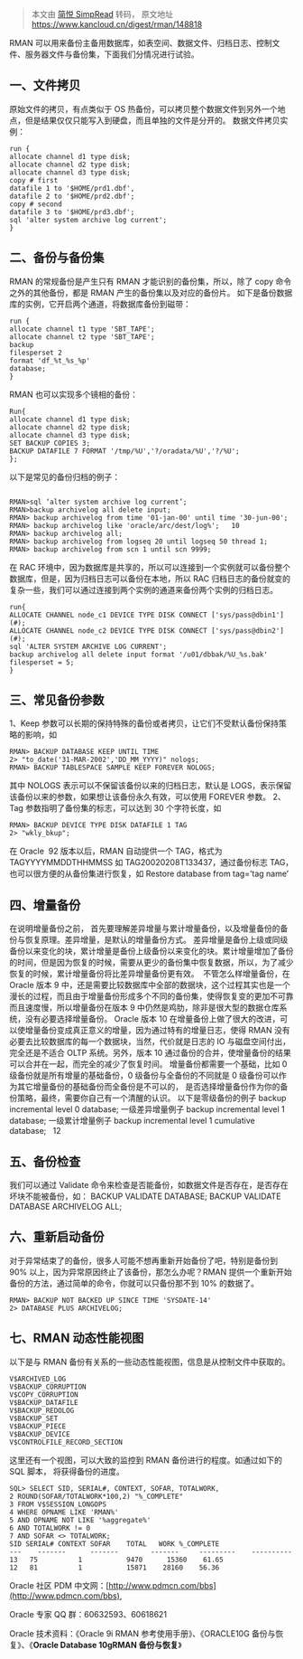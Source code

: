 > 本文由 [简悦 SimpRead](http://ksria.com/simpread/) 转码， 原文地址 https://www.kancloud.cn/digest/rman/148818

RMAN 可以用来备份主备用数据库，如表空间、数据文件、归档日志、控制文件、服务器文件与备份集，下面我们分情况进行试验。

## <a id="_2"></a>一、文件拷贝

原始文件的拷贝，有点类似于 OS 热备份，可以拷贝整个数据文件到另外一个地点，但是结果仅仅只能写入到硬盘，而且单独的文件是分开的。
数据文件拷贝实例：

```
run {   
allocate channel d1 type disk;   
allocate channel d2 type disk;   
allocate channel d3 type disk;   
copy # first   
datafile 1 to '$HOME/prd1.dbf',   
datafile 2 to '$HOME/prd2.dbf';   
copy # second   
datafile 3 to '$HOME/prd3.dbf';   
sql 'alter system archive log current';   
}   

```

## <a id="_18"></a>二、备份与备份集

RMAN 的常规备份是产生只有 RMAN 才能识别的备份集，所以，除了 copy 命令之外的其他备份，都是 RMAN 产生的备份集以及对应的备份片。
如下是备份数据库的实例，它开启两个通道，将数据库备份到磁带：

```
run {   
allocate channel t1 type 'SBT_TAPE';   
allocate channel t2 type 'SBT_TAPE';   
backup   
filesperset 2   
format 'df_%t_%s_%p'   
database;   
}   

```

RMAN 也可以实现多个镜相的备份：

```
Run{   
allocate channel d1 type disk;   
allocate channel d2 type disk;   
allocate channel d3 type disk;   
SET BACKUP COPIES 3;   
BACKUP DATAFILE 7 FORMAT '/tmp/%U','?/oradata/%U','?/%U';   
};   

```

以下是常见的备份归档的例子：

```

RMAN>sql ‘alter system archive log current’;   
RMAN>backup archivelog all delete input;   
RMAN> backup archivelog from time '01-jan-00' until time '30-jun-00';   
RMAN> backup archivelog like 'oracle/arc/dest/log%';   10  
RMAN> backup archivelog all;   
RMAN> backup archivelog from logseq 20 until logseq 50 thread 1;   
RMAN> backup archivelog from scn 1 until scn 9999;   

```

在 RAC 环境中，因为数据库是共享的，所以可以连接到一个实例就可以备份整个数据库，但是，因为归档日志可以备份在本地，所以 RAC 归档日志的备份就变的复杂一些，我们可以通过连接到两个实例的通道来备份两个实例的归档日志。

```
run{   
ALLOCATE CHANNEL node_c1 DEVICE TYPE DISK CONNECT ['sys/pass@dbin1'](#);  
ALLOCATE CHANNEL node_c2 DEVICE TYPE DISK CONNECT ['sys/pass@dbin2'](#);  
sql 'ALTER SYSTEM ARCHIVE LOG CURRENT';   
backup archivelog all delete input format '/u01/dbbak/%U_%s.bak' filesperset = 5;  
}   

```

## <a id="_61"></a>三、常见备份参数

1、Keep 参数可以长期的保持特殊的备份或者拷贝，让它们不受默认备份保持策略的影响，如

```
RMAN> BACKUP DATABASE KEEP UNTIL TIME   
2> "to_date('31-MAR-2002','DD_MM_YYYY)" nologs;   
RMAN> BACKUP TABLESPACE SAMPLE KEEP FOREVER NOLOGS;   

```

其中 NOLOGS 表示可以不保留该备份以来的归档日志，默认是 LOGS，表示保留该备份以来的参数，如果想让该备份永久有效，可以使用 FOREVER 参数。
2、Tag 参数指明了备份集的标志，可以达到 30 个字符长度，如

```
RMAN> BACKUP DEVICE TYPE DISK DATAFILE 1 TAG   
2> "wkly_bkup";   

```

在 Oracle  92 版本以后，RMAN 自动提供一个 TAG，格式为 TAGYYYYMMDDTHHMMSS 如 TAG20020208T133437，通过备份标志 TAG，也可以很方便的从备份集进行恢复，如 Restore database from tag=’tag name’

## <a id="_75"></a>四、增量备份

在说明增量备份之前， 首先要理解差异增量与累计增量备份，以及增量备份的备份与恢复原理。差异增量，是默认的增量备份方式。 差异增量是备份上级或同级备份以来变化的块，累计增量是备份上级备份以来变化的块。累计增量增加了备份的时间，但是因为恢复的时候，需要从更少的备份集中恢复数据，所以，为了减少恢复的时候，累计增量备份将比差异增量备份更有效。 
不管怎么样增量备份，在 Oracle 版本 9 中，还是需要比较数据库中全部的数据块，这个过程其实也是一个漫长的过程，而且由于增量备份形成多个不同的备份集，使得恢复变的更加不可靠而且速度慢，所以增量备份在版本 9 中仍然是鸡肋，除非是很大型的数据仓库系统，没有必要选择增量备份。
Oracle 版本 10 在增量备份上做了很大的改进，可以使增量备份变成真正意义的增量，因为通过特有的增量日志，使得 RMAN 没有必要去比较数据库的每一个数据块，当然，代价就是日志的 IO 与磁盘空间付出，完全还是不适合 OLTP 系统。另外，版本 10 通过备份的合并，使增量备份的结果可以合并在一起，而完全的减少了恢复时间。
增量备份都需要一个基础，比如 0 级备份就是所有增量的基础备份，0 级备份与全备份的不同就是 0 级备份可以作为其它增量备份的基础备份而全备份是不可以的， 是否选择增量备份作为你的备份策略，最终，需要你自己有一个清醒的认识。
以下是零级备份的例子
backup incremental level 0 database;
一级差异增量例子
backup incremental level 1 database;
一级累计增量例子
backup incremental level 1 cumulative database;   12

## <a id="_86"></a>五、备份检查

我们可以通过 Validate 命令来检查是否能备份，如数据文件是否存在，是否存在坏块不能被备份，如：
BACKUP VALIDATE DATABASE;
BACKUP VALIDATE DATABASE ARCHIVELOG ALL;

## <a id="_90"></a>六、重新启动备份

对于异常结束了的备份，很多人可能不想再重新开始备份了吧，特别是备份到 90% 以上，因为异常原因终止了该备份，那怎么办呢？RMAN 提供一个重新开始备份的方法，通过简单的命令，你就可以只备份那不到 10% 的数据了。

```
RMAN> BACKUP NOT BACKED UP SINCE TIME 'SYSDATE-14'   
2> DATABASE PLUS ARCHIVELOG;   

```

## <a id="RMAN__96"></a>七、RMAN 动态性能视图

以下是与 RMAN 备份有关系的一些动态性能视图，信息是从控制文件中获取的。

```
V$ARCHIVED_LOG   
V$BACKUP_CORRUPTION   
V$COPY_CORRUPTION   
V$BACKUP_DATAFILE   
V$BACKUP_REDOLOG   
V$BACKUP_SET   
V$BACKUP_PIECE   
V$BACKUP_DEVICE   
V$CONTROLFILE_RECORD_SECTION   

```

这里还有一个视图，可以大致的监控到 RMAN 备份进行的程度。如通过如下的 SQL 脚本，
将获得备份的进度。

```
SQL> SELECT SID, SERIAL#, CONTEXT, SOFAR, TOTALWORK,   
2 ROUND(SOFAR/TOTALWORK*100,2) "%_COMPLETE"   
3 FROM V$SESSION_LONGOPS   
4 WHERE OPNAME LIKE 'RMAN%'   
5 AND OPNAME NOT LIKE '%aggregate%'   
6 AND TOTALWORK != 0   
7 AND SOFAR <> TOTALWORK;   
SID SERIAL# CONTEXT SOFAR    TOTAL   WORK %_COMPLETE   
---    -------      -------        -------     ---------    ----------   
13   75          1           9470      15360    61.65   
12   81          1           15871    28160    56.36   

```

Oracle 社区 PDM 中文网：[http://www.pdmcn.com/bbs](http://www.pdmcn.com/bbs),

Oracle 专家 QQ 群：60632593、60618621

Oracle 技术资料：《Oracle 9i RMAN 参考使用手册》、《ORACLE10G 备份与恢复》、《**Oracle Database 10gRMAN 备份与恢复**》
